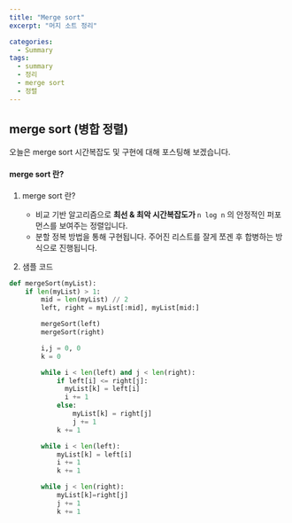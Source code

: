 ```yaml
---
title: "Merge sort"
excerpt: "머지 소트 정리"

categories:
  - Summary
tags:
  - summary
  - 정리
  - merge sort
  - 정렬
---
```


## merge sort (병합 정렬)
오늘은 merge sort 시간복잡도 및 구현에 대해 포스팅해 보겠습니다.

#### merge sort 란?


1. merge sort 란?
    * 비교 기반 알고리즘으로 <b>최선 & 최악 시간복잡도가 </b> ```n log n``` 의 안정적인 퍼포먼스를 보여주는 정렬입니다.
    * 분할 정복 방법을 통해 구현됩니다. 주어진 리스트를 잘게 쪼겐 후 합병하는 방식으로 진행됩니다.

2. 샘플 코드
```python
def mergeSort(myList):
    if len(myList) > 1:
        mid = len(myList) // 2
        left, right = myList[:mid], myList[mid:]

        mergeSort(left)
        mergeSort(right)

        i,j = 0, 0
        k = 0

        while i < len(left) and j < len(right):
            if left[i] <= right[j]:
              myList[k] = left[i]
              i += 1
            else:
                myList[k] = right[j]
                j += 1
            k += 1

        while i < len(left):
            myList[k] = left[i]
            i += 1
            k += 1

        while j < len(right):
            myList[k]=right[j]
            j += 1
            k += 1

```



